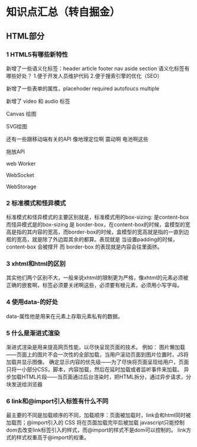 # 知识点汇总（转自掘金）

## HTML部分

### 1 HTML5有哪些新特性

新增了一些语义化标签：header  article  footer  nav  aside  section
语义化标签有哪些好处？ 1.便于开发人员维护代码  2.便于搜索引擎的优化（SEO）

新增了一些表单的属性，placehoder required autofoucs multiple

新增了 video 和 audio 标签

Canvas 绘图

SVG绘图

还有一些跟移动端有关的API 像地理定位啊  震动啊  电池啊这些

拖放API

web Worker

WebSocket

WebStorage

### 2 标准模式和怪异模式

标准模式和怪异模式的主要区别就是，标准模式用的box-sizing: 是content-box 而怪异模式是的box-sizing 是 border-box，在content-box的时候，盒模型的宽高是指的其内容的宽高，而border-box的时候，盒模型的宽高就是指的一直到边框的宽高，就是除了外边距其余的都算。表现就是 当设置padding的时候，content-box 会被撑开 而 border-box 的表现就是内容会往里面挤。

### 3 xhtml和html的区别

其实他们两个区别不大，一般来说xhtml的限制更为严格，像xhtml的元素必须被正确的嵌套啊，标签必须要关闭啊这些，必须要有根元素，必须用小写字母。

### 4 使用data-的好处

data-属性他是用来在元素上存取元素私有的数据。

### 5 什么是渐进式渲染

渐进式渲染是用来提高网页性能，以尽快呈现页面的技术。
例如：
图片懒加载——页面上的图片不会一次性的全部加载，当用户滚动页面到图片位置时，JS将加载并显示图像。
确定显示内容的优先级——为了尽快将页面呈现给用户，页面只将一小部分CSS，脚本，内容加载，然后在延时加载或者监听事件来加载。
异步加载HTML片段——当页面通过后台渲染时，把HTML拆分，通过异步请求，分块发送给浏览器

### 6 link和@import引入标签有什么不同

最主要的不同是加载顺序的不同，加载顺序：页面被加载时，link会和html同时被加载而；@import引入的 CSS 将在页面加载完毕后被加载
javascript只能控制dom去改变link标签引入的样式，而@import的样式不是dom可以控制的。
link方式的样式权重高于@import的权重。

